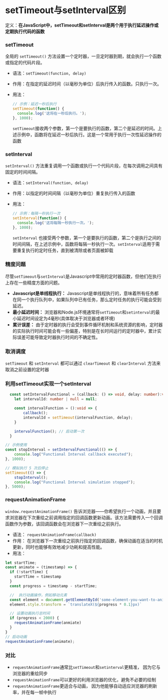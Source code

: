 # setTimeout与setInterval区别

定义：**在JavaScript中，setTimeout和setInterval是两个用于执行延迟操作或定期执行代码的函数**

### setTimeout

全局的 `setTimeout()` 方法设置一个定时器，一旦定时器到期，就会执行一个函数或指定的代码片段。

- 语法：`setTimeout(function, delay)`
- 作用：在指定的延迟时间（以毫秒为单位）后执行传入的函数。只执行一次。
- 用法：

  ```javascript
  // 示例：延迟一秒后执行
  setTimeout(function() {
    console.log('这将在一秒后执行。');
  }, 1000);
  ```

  `setTimeout`接收两个参数，第一个是要执行的函数，第二个是延迟的时间。上述示例中，函数将在延迟一秒后执行。这是一个常用于执行一次性延迟操作的函数

### setInterval

`setInterval()` 方法重复调用一个函数或执行一个代码片段，在每次调用之间具有固定的时间间隔。

- 语法：`setInterval(function, delay)`
- 作用：以指定的时间间隔（以毫秒为单位）重复执行传入的函数
- 用法：

  ```javascript
  // 示例：每隔一秒执行一次
  setInterval(function() {
    console.log('这将每隔一秒执行一次。');
  }, 1000);
  ```

  `setInterval` 也接受两个参数，第一个是要执行的函数，第二个是执行之间的时间间隔，在上述示例中，函数将每隔一秒执行一次。`setInterval`适用于需要重复执行的定时任务，直到被清除或者页面被卸载

### 精度问题

尽管`setTimeout`与`setInterval`是Javascript中常用的定时器函数，但他们在执行上存在一些精度方面的问题。

- **Javascript是单线程执行：** Javascript是单线程执行的，意味着所有任务都在同一个执行队列中，如果队列中已有任务，那么定时任务的执行可能会受到延迟。
- **最小延迟时间：** 浏览器和Node.js环境通常将`setTimeout`和`setinterval`的最小延迟时间设定为4毫秒(具体取决于浏览器或者环境)
- **累计误差：** 由于定时器的执行会受到事件循环机制和系统资源的影响，定时器的实际执行时间可能会有一些偏差，特别是在长时间运行的定时器中，累计实际误差可能导致定时器执行时间的不确定性。

### 取消调度

`setTimeout` 和 `setInterval` 都可以通过 `clearTimeout` 和 `clearInterval` 方法来取消之前设置的定时器

### 利用setTimeout实现一个setInterval

```typescript
  const setIntervalFunctional = (callback: () => void, delay: number):void => {
    let intervalId: number | null = null;

    const intervalFunction = ():void => {
        callback();
        intervalId = setTimeout(intervalFunction, delay);
    }

    intervalFunction(); // 启动第一次
  }

// 示例使用
const stopInterval = setIntervalFunctional(() => {
    console.log("Functional Interval callback executed");
}, 1000);

// 模拟执行 5 次后停止
setTimeout(() => {
    stopInterval();
    console.log("Functional Interval simulation stopped");
}, 5000);

```

### requestAnimationFrame

`window.requestAnimationFrame()` 告诉浏览器——你希望执行一个动画，并且要求浏览器在下次重绘之前调用指定的回调函数更新动画。该方法需要传入一个回调函数作为参数，该回调函数会在浏览器下一次重绘之前执行。

- 语法： `requestAnimationFrame(callback)`
- 作用： 在浏览器下一次重绘之前执行指定的回调函数，确保动画在适当的时机更新，同时也能够有效地减少功耗和提高性能。
- 用法：
  
```javascript
let startTime;
const animate = (timestamp) => {
  if (!startTime) {
    startTime = timestamp
  }
  const progress = timestamp - startTime;

  //  执行动画操作，例如移动元素
  const element = document.getElementById('some-element-you-want-to-animate')
  element.style.transform = `translateX(${progress * 0.1}px)`

  // 设置动画执行总时间
  if (progress < 2000) {
    requestAnimationFrame(anmiate)
  }
}
// 启动动画
requestAnimationFrame(animate);
```

### 对比

- `requestAnimationFrame`通常比`setTimeout`和`setinterval`更精准， 因为它与浏览器的重绘同步
- `requestAnimationFrame`可以更好的利用浏览器的优化，避免不必要的绘制
- `requestAnimationFrame`更适合与动画， 因为他能够自动适应浏览器的刷新率，并在每一帧中执行
